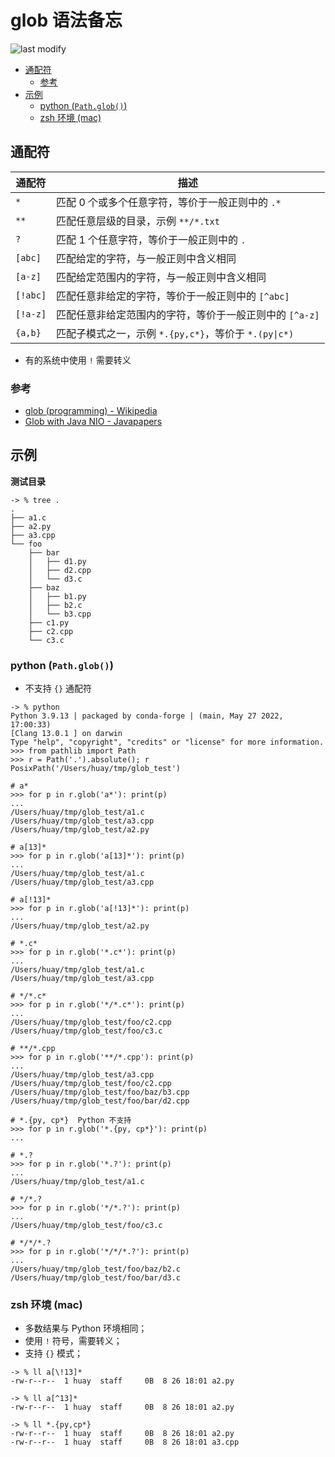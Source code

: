 glob 语法备忘
===
<!--START_SECTION:badge-->

![last modify](https://img.shields.io/static/v1?label=last%20modify&message=2022-10-15%2010%3A39%3A35&color=yellowgreen&style=flat-square)

<!--END_SECTION:badge-->

<!-- TOC -->
- [通配符](#通配符)
    - [参考](#参考)
- [示例](#示例)
    - [python (`Path.glob()`)](#python-pathglob)
    - [zsh 环境 (mac)](#zsh-环境-mac)
<!-- TOC -->


## 通配符

通配符 | 描述
---------|----------
 `*` | 匹配 0 个或多个任意字符，等价于一般正则中的 `.*`
 `**` | 匹配任意层级的目录，示例 `**/*.txt`
 `?` | 匹配 1 个任意字符，等价于一般正则中的 `.`
 `[abc]` | 匹配给定的字符，与一般正则中含义相同
 `[a-z]` | 匹配给定范围内的字符，与一般正则中含义相同
 `[!abc]` | 匹配任意非给定的字符，等价于一般正则中的 `[^abc]`
 `[!a-z]` | 匹配任意非给定范围内的字符，等价于一般正则中的 `[^a-z]`
 `{a,b}` | 匹配子模式之一，示例 `*.{py,c*}`，等价于 `*.(py\|c*)`

- 有的系统中使用 `!` 需要转义

### 参考
- [glob (programming) - Wikipedia](https://en.wikipedia.org/wiki/Glob_(programming))
- [Glob with Java NIO - Javapapers](https://javapapers.com/java/glob-with-java-nio/)

## 示例

**测试目录**
```shell
-> % tree .
.
├── a1.c
├── a2.py
├── a3.cpp
└── foo
    ├── bar
    │   ├── d1.py
    │   ├── d2.cpp
    │   └── d3.c
    ├── baz
    │   ├── b1.py
    │   ├── b2.c
    │   └── b3.cpp
    ├── c1.py
    ├── c2.cpp
    └── c3.c
```

### python (`Path.glob()`)

- 不支持 `{}` 通配符

```shell
-> % python
Python 3.9.13 | packaged by conda-forge | (main, May 27 2022, 17:00:33) 
[Clang 13.0.1 ] on darwin
Type "help", "copyright", "credits" or "license" for more information.
>>> from pathlib import Path
>>> r = Path('.').absolute(); r
PosixPath('/Users/huay/tmp/glob_test')

# a*
>>> for p in r.glob('a*'): print(p)
... 
/Users/huay/tmp/glob_test/a1.c
/Users/huay/tmp/glob_test/a3.cpp
/Users/huay/tmp/glob_test/a2.py

# a[13]*
>>> for p in r.glob('a[13]*'): print(p)
... 
/Users/huay/tmp/glob_test/a1.c
/Users/huay/tmp/glob_test/a3.cpp

# a[!13]*
>>> for p in r.glob('a[!13]*'): print(p)
... 
/Users/huay/tmp/glob_test/a2.py

# *.c*
>>> for p in r.glob('*.c*'): print(p)
... 
/Users/huay/tmp/glob_test/a1.c
/Users/huay/tmp/glob_test/a3.cpp

# */*.c*
>>> for p in r.glob('*/*.c*'): print(p)
... 
/Users/huay/tmp/glob_test/foo/c2.cpp
/Users/huay/tmp/glob_test/foo/c3.c

# **/*.cpp
>>> for p in r.glob('**/*.cpp'): print(p)
... 
/Users/huay/tmp/glob_test/a3.cpp
/Users/huay/tmp/glob_test/foo/c2.cpp
/Users/huay/tmp/glob_test/foo/baz/b3.cpp
/Users/huay/tmp/glob_test/foo/bar/d2.cpp

# *.{py, cp*}  Python 不支持
>>> for p in r.glob('*.{py, cp*}'): print(p)
... 

# *.?
>>> for p in r.glob('*.?'): print(p)
... 
/Users/huay/tmp/glob_test/a1.c

# */*.?
>>> for p in r.glob('*/*.?'): print(p)
... 
/Users/huay/tmp/glob_test/foo/c3.c

# */*/*.?
>>> for p in r.glob('*/*/*.?'): print(p)
... 
/Users/huay/tmp/glob_test/foo/baz/b2.c
/Users/huay/tmp/glob_test/foo/bar/d3.c
```

### zsh 环境 (mac)
- 多数结果与 Python 环境相同；
- 使用 `!` 符号，需要转义；
- 支持 `{}` 模式；
```shell
-> % ll a[\!13]*
-rw-r--r--  1 huay  staff     0B  8 26 18:01 a2.py

-> % ll a[^13]*   
-rw-r--r--  1 huay  staff     0B  8 26 18:01 a2.py

-> % ll *.{py,cp*}
-rw-r--r--  1 huay  staff     0B  8 26 18:01 a2.py
-rw-r--r--  1 huay  staff     0B  8 26 18:01 a3.cpp
```